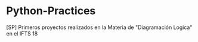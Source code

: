 # Python-Practices
[SP]
Primeros proyectos realizados en la Materia de "Diagramación Logica" en el IFTS 18
